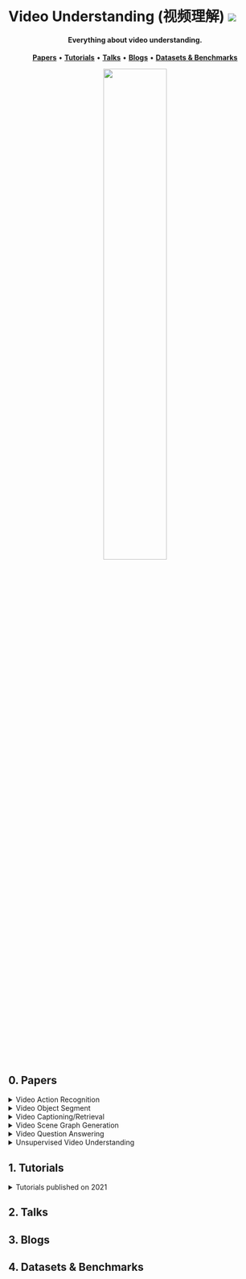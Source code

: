 # Video Understanding (视频理解) ![](https://visitor-badge.glitch.me/badge?page_id=putao537.Awesome-Video-Understanding)

<h4 align="center">Everything about video understanding.</h4>

<p align="center">
  <strong><a href="#0">Papers</a></strong> •
  <strong><a href="#1">Tutorials</a></strong> •
  <strong><a href="#2">Talks</a></strong> •
  <strong><a href="#3">Blogs</a></strong> •
  <strong><a href="#4">Datasets & Benchmarks</a></strong>
</p>

<div align=center>
  <img src='./Figures/WeChat.png' width="50%" />
</div>

<div align=center>
  <a href="https://www.zhihu.com/people/putao537"><img src="https://img.shields.io/badge/知乎-blue" alt=""></a> <a href="https://wx.zsxq.com/dweb2/index/group/15288888851422"><a href="https://space.bilibili.com/11722513"><img src="https://img.shields.io/badge/Bilibili-blue" alt=""></a>
</div>

<h2 id="0">0. Papers</h2>

<details>
  <summary> Video Action Recognition </summary>
  
</details>
  
<details>
  <summary> Video Object Segment </summary>
  
</details>
  
<details>
  <summary> Video Captioning/Retrieval </summary>
  
</details>
  
<details>
  <summary> Video Scene Graph Generation </summary>
 
### 2022
|  **Pub.**  | **Title**                                                    |                          **Links**                           |
| :--------: | :----------------------------------------------------------- | :----------------------------------------------------------: |
| CVPR | Classification-Then-Grounding: Reformulating Video Scene Graphs as Temporal Bipartite Graphs | [PDF](https://arxiv.org/pdf/2112.04222.pdf)/[Code](https://github.com/Dawn-LX/VidSGG-BIG) |
| CVPR | Dynamic Scene Graph Generation via Anticipatory Pre-training | [PDF](https://openaccess.thecvf.com/content/CVPR2022/papers/Li_Dynamic_Scene_Graph_Generation_via_Anticipatory_Pre-Training_CVPR_2022_paper.pdf) |
| CVPR | VRDFormer: End-to-End Video Visual Relation Detection with Transformers | [PDF](https://openaccess.thecvf.com/content/CVPR2022/papers/Zheng_VRDFormer_End-to-End_Video_Visual_Relation_Detection_With_Transformers_CVPR_2022_paper.pdf)/[Code](https://github.com/zhengsipeng/VRDFormer_VRD) |
  
### 2021
|  **Pub.**  | **Title**                                                    |                          **Links**                           |
| :--------: | :----------------------------------------------------------- | :----------------------------------------------------------: |
| TNNLS | What and When to Look?: Temporal Span Proposal Network for Video Visual Relation Detection | [PDF](https://arxiv.org/pdf/2107.07154.pdf) |
| ICCV | Spatial-Temporal Transformer for Dynamic Scene Graph Generation | [PDF](https://arxiv.org/pdf/2107.12309.pdf)/[Code](https://github.com/yrcong/STTran) |
| ICCV | Target Adaptive Context Aggregation for Video Scene Graph Generation | [PDF](https://arxiv.org/pdf/2108.08121.pdf)/[Code](https://github.com/MCG-NJU/TRACE) |
| ACM MM | Video Relation Detection via Tracklet based Visual Transformer | [PDF](https://dl.acm.org/doi/pdf/10.1145/3474085.3479231)/[Code](https://github.com/Dawn-LX/VidVRD-tracklets) |

### 2020
|  **Pub.**  | **Title**                                                    |                          **Links**                           |
| :--------: | :----------------------------------------------------------- | :----------------------------------------------------------: |  
| CVPR | Action Genome: Actions as Composition of Spatio-temporal Scene Graphs | [PDF](https://openaccess.thecvf.com/content_CVPR_2020/papers/Ji_Action_Genome_Actions_As_Compositions_of_Spatio-Temporal_Scene_Graphs_CVPR_2020_paper.pdf)/[Dataset (Action Genome)](https://www.actiongenome.org/) |
| CVPR | Beyond Short-Term Snippet: Video Relation Detection with Spatio-Temporal Global Context | [PDF](https://openaccess.thecvf.com/content_CVPR_2020/papers/Liu_Beyond_Short-Term_Snippet_Video_Relation_Detection_With_Spatio-Temporal_Global_Context_CVPR_2020_paper.pdf) 
| ECCV | Visual Relation Grounding in Videos | [PDF](https://www.ecva.net/papers/eccv_2020/papers_ECCV/papers/123510443.pdf)/[Code](https://github.com/doc-doc/vRGV) |  
  
### 2019~2017
|  **Pub.**  | **Title**                                                    |                          **Links**                           |
| :--------: | :----------------------------------------------------------- | :----------------------------------------------------------: |
| CVPR'19 | Video Relationship Reasoning using Gated Spatio-Temporal Energy Graph | [PDF](https://openaccess.thecvf.com/content_CVPR_2019/papers/Tsai_Video_Relationship_Reasoning_Using_Gated_Spatio-Temporal_Energy_Graph_CVPR_2019_paper.pdf) |
| ACM MM'19 | Video Relation Detection with Spatio-Temporal Graph | [PDF](https://dl.acm.org/doi/pdf/10.1145/3343031.3351058) |
| ICMR'19 | Annotating Objects and Relations in User-Generated Videos | [PDF](https://dl.acm.org/doi/pdf/10.1145/3323873.3325056)/[Dataset (VidOR)](https://xdshang.github.io/docs/vidor.html) |
| ACM MM'17 | Video Visual Relation Detection | [PDF](https://dl.acm.org/doi/pdf/10.1145/3123266.3123380)/[Dataset (VidVRD)](https://xdshang.github.io/docs/imagenet-vidvrd.html) |
  
</details>
  
<details>
  <summary> Video Question Answering </summary>
  
</details>
  
<details>
  <summary> Unsupervised Video Understanding </summary>
  
</details>
  
<h2 id="1">1. Tutorials</h2>

  
<details> <summary> Tutorials published on 2021  </summary>
  
|  **Pub.**  | **Title**                                                    |                          **Links**                           |
| :--------: | :----------------------------------------------------------- | :----------------------------------------------------------: |
|  |  |  |

</details>  
  
  
<h2 id="2">2. Talks</h2>
  
  
<h2 id="3">3. Blogs</h2>


<h2 id="4">4. Datasets & Benchmarks</h2>
